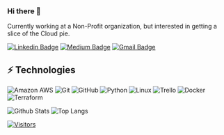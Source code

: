 <!-- LUIT GitHub Profile Template -->

<!-- Keep "Hi there" or replace it with a greeting of your own! -->

### Hi there 👋

<!-- Introduce yourself and give a brief introduction about yourself here.  Also include what tech you're interested in and what you are currently learning -->

Currently working at a Non-Profit organization, but interested in getting a slice of the Cloud pie.

<!-- Replace the fields below with the information requested. Remember to remove the encapsulating <> characters. For spaces in names, use %20 (e.g. Broadus%20Palmer) -->

[![Linkedin Badge](https://img.shields.io/badge/Janelle%20Williams-blue?style=flat-square&logo=Linkedin&logoColor=white&link=https://www.linkedin.com/in/janelle-williams)](https://www.linkedin.com/in/janelle-williams)
[![Medium Badge](https://img.shields.io/badge/https://medium.com/@janelle_williams-12100E?style=flat-square&logo=medium&logoColor=white&link=https://medium.com/@janelle_williams)](https://medium.com/@janelle_williams)
[![Gmail Badge](https://img.shields.io/badge/-janellewill11@gmail.com-c14438?style=flat-square&logo=Gmail&logoColor=white&link=mailto:janellewill11@gmail.com)](mailto:janellewill11@gmail.com)

## ⚡ Technologies

<!-- Check out the Badges folder for more badges -->

![Amazon AWS](https://img.shields.io/badge/Amazon%20AWS-232F3E?style=flat-square&logo=amazon-aws)
![Git](https://img.shields.io/badge/-Git-black?style=flat-square&logo=git)
![GitHub](https://img.shields.io/badge/-GitHub-181717?style=flat-square&logo=github)
![Python](https://img.shields.io/badge/-Python-black?style=flat-square&logo=Python)
![Linux](https://img.shields.io/badge/Linux-FCC624?style=flat-square&logo=linux&logoColor=black)
![Trello](https://img.shields.io/badge/Trello-%23026AA7.svg?style=flat-square&logo=Trello&logoColor=white)
![Docker](https://img.shields.io/badge/docker-%230db7ed.svg?style=for-the-badge&logo=docker&logoColor=white)
![Terraform](https://img.shields.io/badge/terraform-%235835CC.svg?style=for-the-badge&logo=terraform&logoColor=white)

<!-- Replace the fields below with the information requested. Remember to remove the encapsulating <> characters. -->

![Github Stats](https://github-readme-stats.vercel.app/api?username=janellewill&count_private=true&show_icons=true&include_all_commits=true)
![Top Langs](https://github-readme-stats.vercel.app/api/top-langs/?username=janellewill&hide=TeX&layout=compact)


[![Visitors](https://api.visitorbadge.io/api/visitors?path=janellewill%2janellewill&label=VISITORS&countColor=%23263759)](https://visitorbadge.io/status?path=janellewill%2Fjanellewill)
